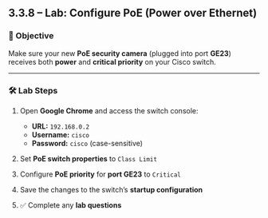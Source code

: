 ## 3.3.8 – Lab: Configure PoE (Power over Ethernet)

### 🎯 Objective
Make sure your new **PoE security camera** (plugged into port **GE23**) receives both **power** and **critical priority** on your Cisco switch.

---

### 🛠️ Lab Steps

1. Open **Google Chrome** and access the switch console:
   - **URL:** `192.168.0.2`
   - **Username:** `cisco`
   - **Password:** `cisco` (case-sensitive)

2. Set **PoE switch properties** to `Class Limit`

3. Configure **PoE priority** for **port GE23** to `Critical`

4. Save the changes to the switch’s **startup configuration**

5. ✅ Complete any **lab questions**

